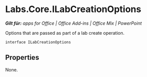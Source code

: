 
# Labs.Core.ILabCreationOptions

 _**Gilt für:** apps for Office | Office Add-ins | Office Mix | PowerPoint_

Options that are passed as part of a lab create operation.

```
interface ILabCreationOptions
```


## Properties

None.

